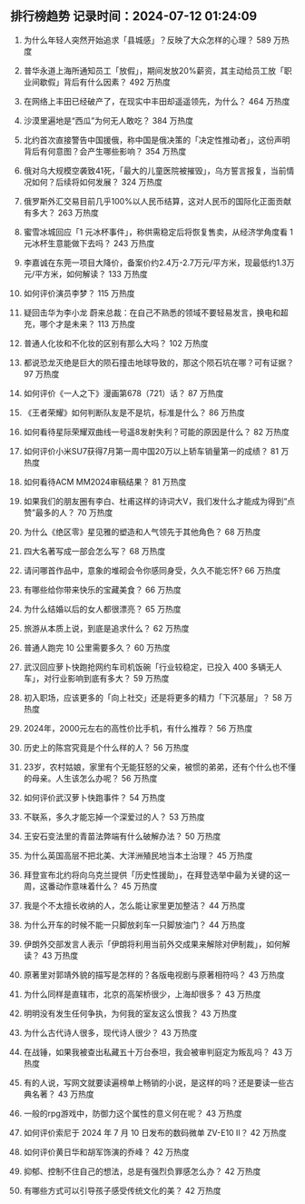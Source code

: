 
## 排行榜趋势 记录时间：2024-07-12 01:24:09
  
  1. 为什么年轻人突然开始追求「县城感」？反映了大众怎样的心理？ 589 万热度
    
  2. 普华永道上海所通知员工「放假」，期间发放20%薪资，其主动给员工放「职业间歇假」背后有什么因素？ 492 万热度
    
  3. 在网络上丰田已经破产了，在现实中丰田却遥遥领先，为什么？ 464 万热度
    
  4. 沙漠里遍地是“西瓜”为何无人敢吃？ 384 万热度
    
  5. 北约首次直接警告中国援俄，称中国是俄决策的「决定性推动者」，这份声明背后有何意图？会产生哪些影响？ 354 万热度
    
  6. 俄对乌大规模空袭致41死，「最大的儿童医院被摧毁」，乌方誓言报复，当前情况如何？后续将如何发展？ 324 万热度
    
  7. 俄罗斯外汇交易目前几乎100%以人民币结算，这对人民币的国际化正面贡献有多大？ 263 万热度
    
  8. 蜜雪冰城回应「1 元冰杯事件」，称供需稳定后将恢复售卖，从经济学角度看 1 元冰杯生意能做下去吗？ 243 万热度
    
  9. 李嘉诚在东莞一项目大降价，备案价约2.4万-2.7万元/平方米，现最低约1.3万元/平方米，如何解读？ 133 万热度
    
  10. 如何评价演员李梦？ 115 万热度
    
  11. 疑回击华为李小龙 蔚来总裁：在自己不熟悉的领域不要轻易发言，换电和超充，哪个才是未来？ 113 万热度
    
  12. 普通人化妆和不化妆的区别有那么大吗？ 102 万热度
    
  13. 都说恐龙灭绝是巨大的陨石撞击地球导致的，那这个陨石坑在哪？可有证据？ 97 万热度
    
  14. 如何评价《一人之下》漫画第678（721）话？ 87 万热度
    
  15. 《王者荣耀》如何判断队友是不是坑，标准是什么？ 86 万热度
    
  16. 如何看待星际荣耀双曲线一号遥8发射失利？可能的原因是什么？ 82 万热度
    
  17. 如何评价小米SU7获得7月第一周中国20万以上轿车销量第一的成绩？ 81 万热度
    
  18. 如何看待ACM MM2024审稿结果？ 81 万热度
    
  19. 如果我们的朋友圈有李白、杜甫这样的诗词大V，我们发什么才能成为得到“点赞”最多的人？ 70 万热度
    
  20. 为什么《绝区零》星见雅的塑造和人气领先于其他角色？ 68 万热度
    
  21. 四大名著写成一部会怎么写？ 68 万热度
    
  22. 请问哪首作品中，意象的堆砌会令你感同身受，久久不能忘怀? 66 万热度
    
  23. 有哪些给你带来快乐的宝藏美食？ 66 万热度
    
  24. 为什么结婚以后的女人都很漂亮？ 65 万热度
    
  25. 旅游从本质上说，到底是追求什么？ 62 万热度
    
  26. 普通人跑完 10 公里需要多久？ 60 万热度
    
  27. 武汉回应萝卜快跑抢网约车司机饭碗「行业较稳定，已投入 400 多辆无人车」，对行业影响到底有多大？ 59 万热度
    
  28. 初入职场，应该更多的「向上社交」还是将更多的精力「下沉基层」？ 58 万热度
    
  29. 2024年，2000元左右的高性价比手机，有什么推荐？ 56 万热度
    
  30. 历史上的陈宫究竟是个什么样的人？ 56 万热度
    
  31. 23岁，农村姑娘，家里有个无能狂怒的父亲，被惯的弟弟，还有个什么也不懂的母亲。人生该怎么办呢？ 56 万热度
    
  32. 如何评价武汉萝卜快跑事件？ 54 万热度
    
  33. 不联系，多久才能忘掉一个深爱过的人？ 53 万热度
    
  34. 王安石变法里的青苗法弊端有什么破解办法？ 50 万热度
    
  35. 为什么英国高层不把北美、大洋洲殖民地当本土治理？ 45 万热度
    
  36. 拜登宣布北约将向乌克兰提供「历史性援助」，在拜登选举中最为关键的这一周，这番动作意味着什么？ 45 万热度
    
  37. 我是个不太擅长收纳的人，怎么能让家里更加整洁？ 44 万热度
    
  38. 为什么开车的时候不能一只脚放刹车一只脚放油门？ 44 万热度
    
  39. 伊朗外交部发言人表示「伊朗将利用当前外交成果来解除对伊制裁」，如何解读？ 43 万热度
    
  40. 原著里对郭靖外貌的描写是怎样的？各版电视剧与原著相符吗？ 43 万热度
    
  41. 为什么同样是直辖市，北京的高架桥很少，上海却很多？ 43 万热度
    
  42. 明明没有发生任何争执，为何我的室友这么恨我？ 43 万热度
    
  43. 为什么古代诗人很多，现代诗人很少？ 43 万热度
    
  44. 在战锤，如果我被查出私藏五十万台泰坦，我会被审判庭定为叛乱吗？ 43 万热度
    
  45. 有的人说，写网文就要读遍榜单上畅销的小说，是这样的吗？还是要读一些古典名著？ 43 万热度
    
  46. 一般的rpg游戏中，防御力这个属性的意义何在呢？ 43 万热度
    
  47. 如何评价索尼于 2024 年 7 月 10 日发布的数码微单 ZV-E10 II？ 42 万热度
    
  48. 如何评价黄日华和胡军饰演的乔峰？ 42 万热度
    
  49. 抑郁、控制不住自己的想法，总是有强烈负罪感怎么办？ 42 万热度
    
  50. 有哪些方式可以引导孩子感受传统文化的美？ 42 万热度
    
